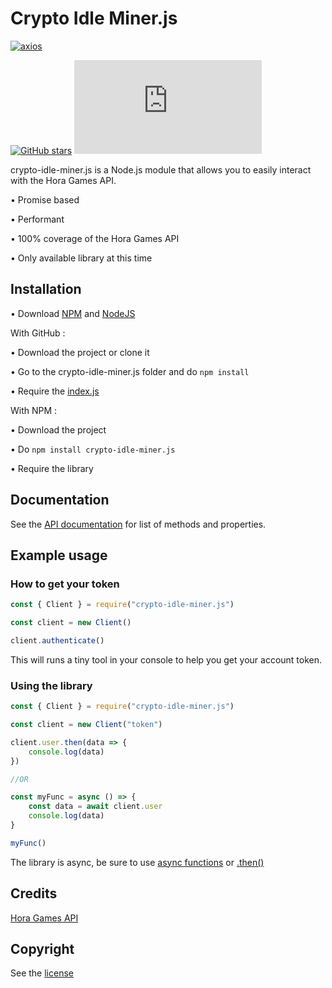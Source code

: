 # Crypto Idle Miner.js

[![axios](https://img.shields.io/github/package-json/dependency-version/LockBlock-dev/crypto-idle-miner.js/axios)](https://www.npmjs.com/package/axios)

[![GitHub stars](https://img.shields.io/github/stars/LockBlock-dev/crypto-idle-miner.js.svg)](https://github.com/LockBlock-dev/crypto-idle-miner.js/stargazers) ![npm](https://img.shields.io/npm/dm/crypto-idle-miner.js)

crypto-idle-miner.js is a Node.js module that allows you to easily interact with the Hora Games API.

• Promise based

• Performant

• 100% coverage of the Hora Games API

• Only available library at this time


## Installation

• Download [NPM](https://www.npmjs.com/get-npm) and [NodeJS](https://nodejs.org)

With GitHub :

• Download the project or clone it

• Go to the crypto-idle-miner.js folder and do `npm install`

• Require the [index.js](/index.js)

With NPM :

• Download the project

• Do `npm install crypto-idle-miner.js`

• Require the library


## Documentation

See the [API documentation](/API.md) for list of methods and properties.


## Example usage

### How to get your token

```js
const { Client } = require("crypto-idle-miner.js")

const client = new Client()

client.authenticate()
```
This will runs a tiny tool in your console to help you get your account token.

### Using the library

```js
const { Client } = require("crypto-idle-miner.js")

const client = new Client("token")

client.user.then(data => {
    console.log(data)
})

//OR

const myFunc = async () => {
    const data = await client.user
    console.log(data)
}

myFunc()
```

The library is async, be sure to use [async functions](https://developer.mozilla.org/en-US/docs/Web/JavaScript/Reference/Statements/async_function#syntax) or [.then()](https://developer.mozilla.org/en-US/docs/Web/JavaScript/Reference/Global_Objects/Promise/then#syntax)


## Credits

[Hora Games API](https://cryptoidleminer.com/)


## Copyright

See the [license](/LICENSE)
